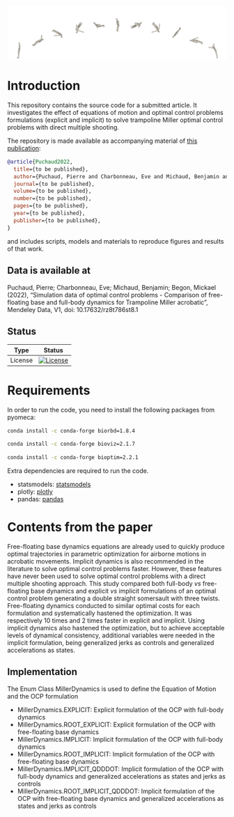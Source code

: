  ![MillerKinogram](doc/kinogram.png)
# Introduction
This repository contains the source code for a submitted article. It investigates the effect of 
equations of motion and optimal control problems formulations (explicit and implicit)
to solve trampoline Miller optimal control problems with direct multiple shooting.

The repository is made available as accompanying material of [this publication](tobepublished):

```bibtex
@article{Puchaud2022,
  title={to be published},
  author={Puchaud, Pierre and Charbonneau, Eve and Michaud, Benjamin and Begon, Mickael},
  journal={to be published},
  volume={to be published},
  number={to be published},
  pages={to be published},
  year={to be published},
  publisher={to be published},
}
```
and includes scripts, models and materials to reproduce figures and results of that work.

## Data is available at

Puchaud, Pierre; Charbonneau, Eve; Michaud, Benjamin; Begon, Mickael (2022), “Simulation data of optimal control problems - Comparison of free-floating base and full-body dynamics for Trampoline Miller acrobatic”, Mendeley Data, V1, doi: 10.17632/rz8t786st8.1

## Status

| Type | Status |
|---|---|
| License | <a href="https://opensource.org/licenses/MIT"><img src="https://img.shields.io/badge/license-MIT-success" alt="License"/></a> |

# Requirements
In order to run the code, you need to install the following packages from pyomeca:
```bash
conda install -c conda-forge biorbd=1.8.4
```
```bash
conda install -c conda-forge bioviz=2.1.7
```
```bash
conda install -c conda-forge bioptim=2.2.1
```

Extra dependencies are required to run the code.
- statsmodels: <a href="https://www.statsmodels.org/stable/index.html">statsmodels</a>
- plotly: <a href="https://plot.ly/python/">plotly</a>
- pandas: <a href="https://pandas.pydata.org/">pandas</a>

# Contents from the paper

Free-floating base dynamics equations are already used to quickly produce optimal trajectories in parametric optimization
for airborne motions in acrobatic movements. 
Implicit dynamics is also recommended in the literature to solve optimal control problems faster. 
However, these features have never been used to solve optimal control problems with a direct multiple shooting approach.
This study compared both full-body <i>vs</i> free-floating base dynamics and explicit <i>vs</i> implicit formulations of 
an optimal control problem generating a double straight somersault with three twists. Free-floating dynamics conducted to 
similar optimal costs for each formulation and systematically hastened the optimization. It was respectively 10 times and 2 times faster in explicit and implicit. 
Using implicit dynamics also hastened the optimization, but to achieve acceptable levels of dynamical consistency, 
additional variables were needed in the implicit formulation, being generalized jerks as controls and generalized accelerations as states.

## Implementation

The Enum Class MillerDynamics is used to define the Equation of Motion and the OCP formulation

- MillerDynamics.EXPLICIT: Explicit formulation of the OCP with full-body dynamics
- MillerDynamics.ROOT_EXPLICIT: Explicit formulation of the OCP with free-floating base dynamics
- MillerDynamics.IMPLICIT: Implicit formulation of the OCP with full-body dynamics
- MillerDynamics.ROOT_IMPLICIT: Implicit formulation of the OCP with free-floating base dynamics
- MillerDynamics.IMPLICIT_QDDDOT: Implicit formulation of the OCP with full-body dynamics and generalized accelerations as states and jerks as controls
- MillerDynamics.ROOT_IMPLICIT_QDDDOT: Implicit formulation of the OCP with free-floating base dynamics and generalized accelerations as states and jerks as controls

